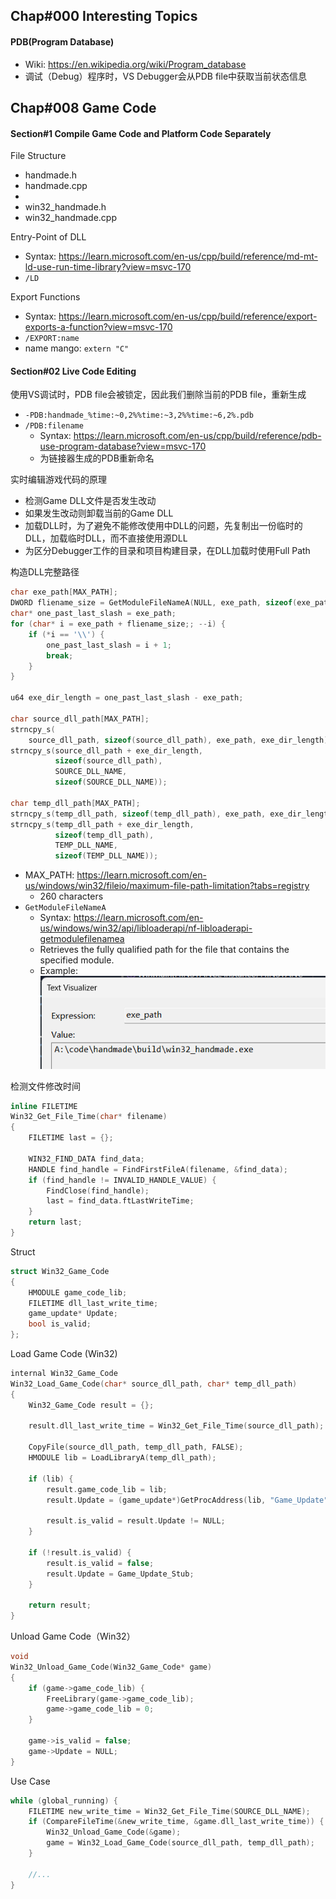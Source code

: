 ## Chap#000 Interesting Topics

#### PDB(Program Database)

-   Wiki: https://en.wikipedia.org/wiki/Program_database
-    调试（Debug）程序时，VS Debugger会从PDB file中获取当前状态信息

## Chap#008 Game Code

#### Section#1 Compile Game Code and Platform Code Separately

File Structure

-   handmade.h
-   handmade.cpp
-   
-   win32_handmade.h
-   win32_handmade.cpp

Entry-Point of DLL

-   Syntax: https://learn.microsoft.com/en-us/cpp/build/reference/md-mt-ld-use-run-time-library?view=msvc-170
-   `/LD`

Export Functions

-   Syntax: https://learn.microsoft.com/en-us/cpp/build/reference/export-exports-a-function?view=msvc-170
-   `/EXPORT:name`
-   name mango: `extern "C"`

#### Section#02 Live Code Editing

 使用VS调试时，PDB file会被锁定，因此我们删除当前的PDB file，重新生成

-   `-PDB:handmade_%time:~0,2%%time:~3,2%%time:~6,2%.pdb`
-   `/PDB:filename`
    -   Syntax: https://learn.microsoft.com/en-us/cpp/build/reference/pdb-use-program-database?view=msvc-170
    -   为链接器生成的PDB重新命名

实时编辑游戏代码的原理

-   检测Game DLL文件是否发生改动
-   如果发生改动则卸载当前的Game DLL
-   加载DLL时，为了避免不能修改使用中DLL的问题，先复制出一份临时的DLL，加载临时DLL，而不直接使用源DLL
-   为区分Debugger工作的目录和项目构建目录，在DLL加载时使用Full Path

构造DLL完整路径

```c++
char exe_path[MAX_PATH];
DWORD fliename_size = GetModuleFileNameA(NULL, exe_path, sizeof(exe_path));
char* one_past_last_slash = exe_path;
for (char* i = exe_path + fliename_size;; --i) {
    if (*i == '\\') {
        one_past_last_slash = i + 1;
        break;
    }
}

u64 exe_dir_length = one_past_last_slash - exe_path;

char source_dll_path[MAX_PATH];
strncpy_s(
    source_dll_path, sizeof(source_dll_path), exe_path, exe_dir_length);
strncpy_s(source_dll_path + exe_dir_length,
          sizeof(source_dll_path),
          SOURCE_DLL_NAME,
          sizeof(SOURCE_DLL_NAME));

char temp_dll_path[MAX_PATH];
strncpy_s(temp_dll_path, sizeof(temp_dll_path), exe_path, exe_dir_length);
strncpy_s(temp_dll_path + exe_dir_length,
          sizeof(temp_dll_path),
          TEMP_DLL_NAME,
          sizeof(TEMP_DLL_NAME));
```

-   MAX_PATH: https://learn.microsoft.com/en-us/windows/win32/fileio/maximum-file-path-limitation?tabs=registry
    -   260 characters
-   `GetModuleFileNameA`
    -   Syntax: https://learn.microsoft.com/en-us/windows/win32/api/libloaderapi/nf-libloaderapi-getmodulefilenamea
    -   Retrieves the fully qualified path for the file that contains the specified module. 
    -   Example: ![image-20230314143126260](part_2.assets/image-20230314143126260.png)

检测文件修改时间

```c++
inline FILETIME
Win32_Get_File_Time(char* filename)
{
    FILETIME last = {};

    WIN32_FIND_DATA find_data;
    HANDLE find_handle = FindFirstFileA(filename, &find_data);
    if (find_handle != INVALID_HANDLE_VALUE) {
        FindClose(find_handle);
        last = find_data.ftLastWriteTime;
    }
    return last;
}
```

Struct

```c++
struct Win32_Game_Code
{
    HMODULE game_code_lib;
    FILETIME dll_last_write_time;
    game_update* Update;
    bool is_valid;
};
```

Load Game Code (Win32)

```c++
internal Win32_Game_Code
Win32_Load_Game_Code(char* source_dll_path, char* temp_dll_path)
{
    Win32_Game_Code result = {};

    result.dll_last_write_time = Win32_Get_File_Time(source_dll_path);

    CopyFile(source_dll_path, temp_dll_path, FALSE);
    HMODULE lib = LoadLibraryA(temp_dll_path);

    if (lib) {
        result.game_code_lib = lib;
        result.Update = (game_update*)GetProcAddress(lib, "Game_Update");

        result.is_valid = result.Update != NULL;
    }

    if (!result.is_valid) {
        result.is_valid = false;
        result.Update = Game_Update_Stub;
    }

    return result;
}
```

Unload Game Code（Win32）

```c++
void
Win32_Unload_Game_Code(Win32_Game_Code* game)
{
    if (game->game_code_lib) {
        FreeLibrary(game->game_code_lib);
        game->game_code_lib = 0;
    }

    game->is_valid = false;
    game->Update = NULL;
}
```

Use Case

```c++
while (global_running) {
    FILETIME new_write_time = Win32_Get_File_Time(SOURCE_DLL_NAME);
    if (CompareFileTime(&new_write_time, &game.dll_last_write_time)) {
        Win32_Unload_Game_Code(&game);
        game = Win32_Load_Game_Code(source_dll_path, temp_dll_path);
    }
    
    //...
}
```




